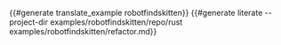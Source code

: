 {{#generate translate_example robotfindskitten}}
{{#generate literate
    --project-dir examples/robotfindskitten/repo/rust
    examples/robotfindskitten/refactor.md}}
